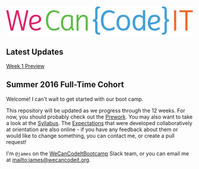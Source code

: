 ![We Can Code IT](wcci_logo.png)

## Latest Updates

[Week 1 Preview](week1)

## Summer 2016 Full-Time Cohort

Welcome! I can't wait to get started with our boot camp.

This repository will be updated as we progress through the 12 weeks. For now, you should probably check out the [Prework](week0/prework.md). You may also want to take a look at the [Syllabus](week0/syllabus.md). The [Expectations](week0/expectations.md) that were developed collaboratively at orientation are also online - if you have any feedback about them or would like to change something, you can contact me, or create a pull request!

I'm `@james` on the [WeCanCodeItBootcamp](https://wecancodeitbootcamp.slack.com) Slack team, or you can email me at <mailto:james@wecancodeit.org>.
